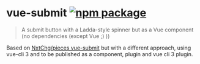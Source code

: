 # vue-submit [![npm package](https://img.shields.io/npm/v/vue-submit.svg)](https://www.npmjs.com/package/vue-submit)

> A submit button with a Ladda-style spinner but as a Vue component (no dependencies (except Vue ;) ))

Based on [NxtChg/pieces vue-submit](https://github.com/NxtChg/pieces/tree/master/js/vue/vue-submit) but with a different approach, using vue-cli 3 and to be published as a component, plugin and vue cli 3 plugin.
